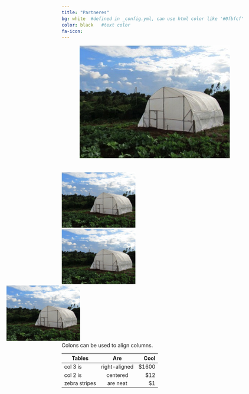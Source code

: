 ```yaml
---
title: "Partneres"
bg: white  #defined in _config.yml, can use html color like '#0fbfcf'
color: black   #text color
fa-icon: 
---
```


<div class="image" align="center"> 
	<a href="http://www.google.com/"> 
		<img src="https://raw.githubusercontent.com/grogreenhouses/grogreenhouses.github.io/master/img/greenhouse2.jpeg" alt="Greenhouse"/>
	</a> 
</div>

<br>
<br>


<div style="width: 50px;">
 <div style="float: left; width: 200px;"><a href="http://www.google.com/"> 
		<img src="https://raw.githubusercontent.com/grogreenhouses/grogreenhouses.github.io/master/img/greenhouse2.jpeg" alt="Greenhouse"/>
	</a></div>
 <div style="float: center; width: 200px;"><a href="http://www.google.com/"> 
		<img src="https://raw.githubusercontent.com/grogreenhouses/grogreenhouses.github.io/master/img/greenhouse2.jpeg" alt="Greenhouse"/>
	</a></div>
 <div style="float: right; width: 200px;"><a href="http://www.google.com/"> 
		<img src="https://raw.githubusercontent.com/grogreenhouses/grogreenhouses.github.io/master/img/greenhouse2.jpeg" alt="Greenhouse"/>
	</a></div>
</div>

Colons can be used to align columns.

| Tables        | Are           | Cool  |
| ------------------- |:---------------------:| ---------------:|
| col 3 is      | right-aligned | $1600 |
| col 2 is      | centered      |   $12 |
| zebra stripes | are neat      |    $1 |
